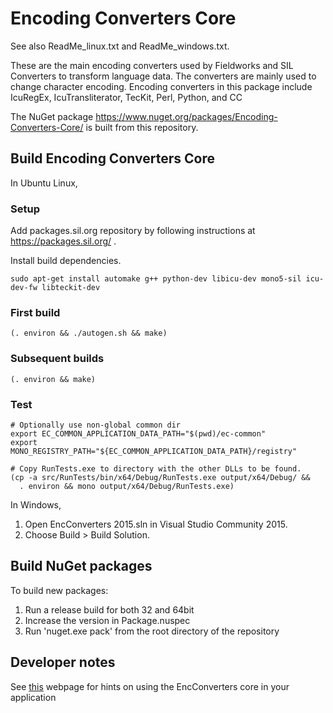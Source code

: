 # Encoding Converters Core

See also ReadMe_linux.txt and ReadMe_windows.txt.

These are the main encoding converters used by Fieldworks and SIL Converters to transform language data.
The converters are mainly used to change character encoding.
Encoding converters in this package include IcuRegEx, IcuTransliterator, TecKit, Perl, Python, and CC

The NuGet package https://www.nuget.org/packages/Encoding-Converters-Core/ is built from this repository.

## Build Encoding Converters Core

In Ubuntu Linux,

### Setup

Add packages.sil.org repository by following instructions at https://packages.sil.org/ .

Install build dependencies.

    sudo apt-get install automake g++ python-dev libicu-dev mono5-sil icu-dev-fw libteckit-dev

### First build

    (. environ && ./autogen.sh && make)

### Subsequent builds

    (. environ && make)

### Test

    # Optionally use non-global common dir
    export EC_COMMON_APPLICATION_DATA_PATH="$(pwd)/ec-common"
    export MONO_REGISTRY_PATH="${EC_COMMON_APPLICATION_DATA_PATH}/registry"

    # Copy RunTests.exe to directory with the other DLLs to be found.
    (cp -a src/RunTests/bin/x64/Debug/RunTests.exe output/x64/Debug/ &&
      . environ && mono output/x64/Debug/RunTests.exe)

In Windows,

1. Open EncConverters 2015.sln in Visual Studio Community 2015.
2. Choose Build > Build Solution.

## Build NuGet packages

To build new packages:
1. Run a release build for both 32 and 64bit
2. Increase the version in Package.nuspec
3. Run 'nuget.exe pack' from the root directory of the repository

## Developer notes

See [this](https://software.sil.org/silconverters/silconverters-developer/) webpage for hints on using the EncConverters core in your application

